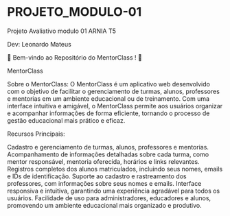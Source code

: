 # PROJETO_MODULO-01
Projeto Avaliativo modulo 01 ARNIA T5

Dev: Leonardo Mateus

🚀 Bem-vindo ao Repositório do MentorClass ! 🚀

MentorClass

Sobre o MentorClass:
O MentorClass é um aplicativo web desenvolvido com o objetivo de facilitar o gerenciamento de turmas,
alunos, professores e mentorias em um ambiente educacional ou de treinamento. Com uma interface
intuitiva e amigável, o MentorClass permite aos usuários organizar e acompanhar informações de forma
eficiente, tornando o processo de gestão educacional mais prático e eficaz.

Recursos Principais:

Cadastro e gerenciamento de turmas, alunos, professores e mentorias.
Acompanhamento de informações detalhadas sobre cada turma, como mentor responsável, mentoria oferecida,
horários e links relevantes.
Registros completos dos alunos matriculados, incluindo seus nomes, emails e IDs de identificação.
Suporte ao cadastro e rastreamento dos professores, com informações sobre seus nomes e emails.
Interface responsiva e intuitiva, garantindo uma experiência agradável para todos os usuários.
Facilidade de uso para administradores, educadores e alunos, promovendo um ambiente educacional mais organizado e produtivo.
